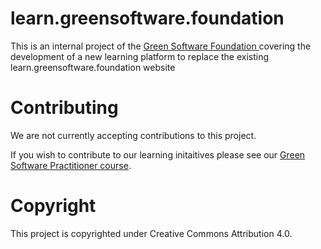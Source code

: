 # learn.greensoftware.foundation

This is an internal project of the [Green Software Foundation ](https://greensoftware.foundation/) covering the development of a new learning platform to replace the existing learn.greensoftware.foundation website

# Contributing

We are not currently accepting contributions to this project.

If you wish to contribute to our learning initaitives please see our [Green Software Practitioner course](https://github.com/Green-Software-Foundation/learn).

# Copyright
This project is copyrighted under Creative Commons Attribution 4.0.
